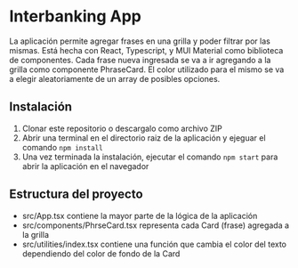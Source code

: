 # Interbanking App

La aplicación permite agregar frases en una grilla y poder filtrar por las mismas. Está hecha con React, Typescript, y MUI Material como biblioteca de componentes.
Cada frase nueva ingresada se va a ir agregando a la grilla como componente PhraseCard. El color utilizado para el mismo se va a elegir aleatoriamente de un array de posibles opciones. 

## Instalación

1. Clonar este repositorio o descargalo como archivo ZIP
2. Abrir una terminal en el directorio raiz de la aplicación y ejeguar el comando `npm install`
3. Una vez terminada la instalación, ejecutar el comando `npm start` para abrir la aplicación en el navegador

## Estructura del proyecto
- src/App.tsx contiene la mayor parte de la lógica de la aplicación
- src/components/PhrseCard.tsx representa cada Card (frase) agregada a la grilla
- src/utilities/index.tsx contiene una función que cambia el color del texto dependiendo del color de fondo de la Card